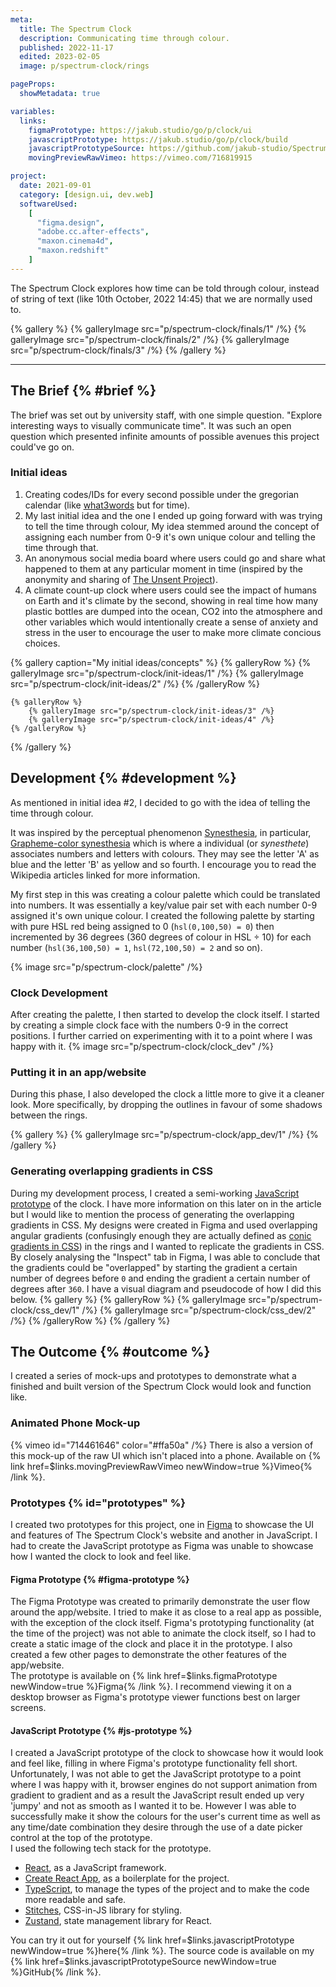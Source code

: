 ```yaml
---
meta:
  title: The Spectrum Clock
  description: Communicating time through colour.
  published: 2022-11-17
  edited: 2023-02-05
  image: p/spectrum-clock/rings

pageProps:
  showMetadata: true

variables:
  links:
    figmaPrototype: https://jakub.studio/go/p/clock/ui
    javascriptPrototype: https://jakub.studio/go/p/clock/build
    javascriptPrototypeSource: https://github.com/jakub-studio/SpectrumClock
    movingPreviewRawVimeo: https://vimeo.com/716819915

project:
  date: 2021-09-01
  category: [design.ui, dev.web]
  softwareUsed:
    [
      "figma.design",
      "adobe.cc.after-effects",
      "maxon.cinema4d",
      "maxon.redshift"
    ]
---
```


The Spectrum Clock explores how time can be told through colour, instead of string of text (like 10th October, 2022 14:45) that we are normally used to.

{% gallery %}
{% galleryImage src="p/spectrum-clock/finals/1" /%}
{% galleryImage src="p/spectrum-clock/finals/2" /%}
{% galleryImage src="p/spectrum-clock/finals/3" /%}
{% /gallery %}

---

## The Brief {% #brief %}

The brief was set out by university staff, with one simple question. "Explore interesting ways to visually communicate time". It was such an open question which presented infinite amounts of possible avenues this project could've go on.

### Initial ideas

1. Creating codes/IDs for every second possible under the gregorian calendar (like [what3words](https://what3words.com/) but for time).
2. My last initial idea and the one I ended up going forward with was trying to tell the time through colour, My idea stemmed around the concept of assigning each number from 0-9 it's own unique colour and telling the time through that.
3. An anonymous social media board where users could go and share what happened to them at any particular moment in time (inspired by the anonymity and sharing of [The Unsent Project](https://theunsentproject.com/)).
4. A climate count-up clock where users could see the impact of humans on Earth and it's climate by the second, showing in real time how many plastic bottles are dumped into the ocean, CO2 into the atmosphere and other variables which would intentionally create a sense of anxiety and stress in the user to encourage the user to make more climate concious choices.

{% gallery caption="My initial ideas/concepts" %}
{% galleryRow %}
{% galleryImage src="p/spectrum-clock/init-ideas/1" /%}
{% galleryImage src="p/spectrum-clock/init-ideas/2" /%}
{% /galleryRow %}

    {% galleryRow %}
        {% galleryImage src="p/spectrum-clock/init-ideas/3" /%}
        {% galleryImage src="p/spectrum-clock/init-ideas/4" /%}
    {% /galleryRow %}

{% /gallery %}

## Development {% #development %}

As mentioned in initial idea #2, I decided to go with the idea of telling the time through colour.

It was inspired by the perceptual phenomenon [Synesthesia](https://en.wikipedia.org/wiki/Synesthesia), in particular, [Grapheme-color synesthesia](https://en.wikipedia.org/wiki/Grapheme%E2%80%93color_synesthesia) which is where a individual (or _synesthete_) associates numbers and letters with colours. They may see the letter 'A' as blue and the letter 'B' as yellow and so fourth. I encourage you to read the Wikipedia articles linked for more information.

My first step in this was creating a colour palette which could be translated into numbers. It was essentially a key/value pair set with each number 0-9 assigned it's own unique colour. I created the following palette by starting with pure HSL red being assigned to 0 (`hsl(0,100,50) = 0`) then incremented by 36 degrees (360 degrees of colour in HSL &#247; 10) for each number (`hsl(36,100,50) = 1`, `hsl(72,100,50) = 2` and so on).

{% image src="p/spectrum-clock/palette" /%}

### Clock Development

After creating the palette, I then started to develop the clock itself. I started by creating a simple clock face with the numbers 0-9 in the correct positions.
I further carried on experimenting with it to a point where I was happy with it.
{% image src="p/spectrum-clock/clock_dev" /%}

### Putting it in an app/website

During this phase, I also developed the clock a little more to give it a cleaner look. More specifically, by dropping the outlines in favour of some shadows between the rings.

{% gallery %}
{% galleryImage src="p/spectrum-clock/app_dev/1" /%}
{% /gallery %}

### Generating overlapping gradients in CSS

During my development process, I created a semi-working [JavaScript prototype](#js-prototype) of the clock. I have more information on this later on in the article but I would like to mention the process of generating the overlapping gradients in CSS. My designs were created in Figma and used overlapping angular gradients (confusingly enough they are actually defined as [conic gradients in CSS](https://developer.mozilla.org/en-US/docs/Web/CSS/gradient/conic-gradient)) in the rings and I wanted to replicate the gradients in CSS. By closely analysing the "Inspect" tab in Figma, I was able to conclude that the gradients could be "overlapped" by starting the gradient a certain number of degrees before `0` and ending the gradient a certain number of degrees after `360`. I have a visual diagram and pseudocode of how I did this below.
{% gallery %}
{% galleryRow %}
{% galleryImage src="p/spectrum-clock/css_dev/1" /%}
{% galleryImage src="p/spectrum-clock/css_dev/2" /%}
{% /galleryRow %}
{% /gallery %}

## The Outcome {% #outcome %}

I created a series of mock-ups and prototypes to demonstrate what a finished and built version of the Spectrum Clock would look and function like.

### Animated Phone Mock-up

{% vimeo id="714461646" color="#ffa50a" /%}
There is also a version of this mock-up of the raw UI which isn't placed into a phone. Available on {% link href=$links.movingPreviewRawVimeo newWindow=true %}Vimeo{% /link %}.

### Prototypes {% id="prototypes" %}

I created two prototypes for this project, one in [Figma](https://www.figma.com/) to showcase the UI and features of The Spectrum Clock's website and another in JavaScript. I had to create the JavaScript prototype as Figma was unable to showcase how I wanted the clock to look and feel like.

#### Figma Prototype {% #figma-prototype %}

The Figma Prototype was created to primarily demonstrate the user flow around the app/website. I tried to make it as close to a real app as possible, with the exception of the clock itself. Figma's prototyping functionality (at the time of the project) was not able to animate the clock itself, so I had to create a static image of the clock and place it in the prototype. I also created a few other pages to demonstrate the other features of the app/website.  
The prototype is available on {% link href=$links.figmaPrototype newWindow=true %}Figma{% /link %}. I recommend viewing it on a desktop browser as Figma's prototype viewer functions best on larger screens.

#### JavaScript Prototype {% #js-prototype %}

I created a JavaScript prototype of the clock to showcase how it would look and feel like, filling in where Figma's prototype functionality fell short. Unfortunately, I was not able to get the JavaScript prototype to a point where I was happy with it, browser engines do not support animation from gradient to gradient and as a result the JavaScript result ended up very 'jumpy' and not as smooth as I wanted it to be. However I was able to successfully make it show the colours for the user's current time as well as any time/date combination they desire through the use of a date picker control at the top of the prototype.  
I used the following tech stack for the prototype.

- [React](https://reactjs.org/), as a JavaScript framework.
- [Create React App](https://create-react-app.dev/), as a boilerplate for the project.
- [TypeScript](https://www.typescriptlang.org/), to manage the types of the project and to make the code more readable and safe.
- [Stitches](https://stitches.dev/), CSS-in-JS library for styling.
- [Zustand](https://docs.pmnd.rs/zustand), state management library for React.

You can try it out for yourself {% link href=$links.javascriptPrototype newWindow=true %}here{% /link %}.
The source code is available on my {% link href=$links.javascriptPrototypeSource newWindow=true %}GitHub{% /link %}.
